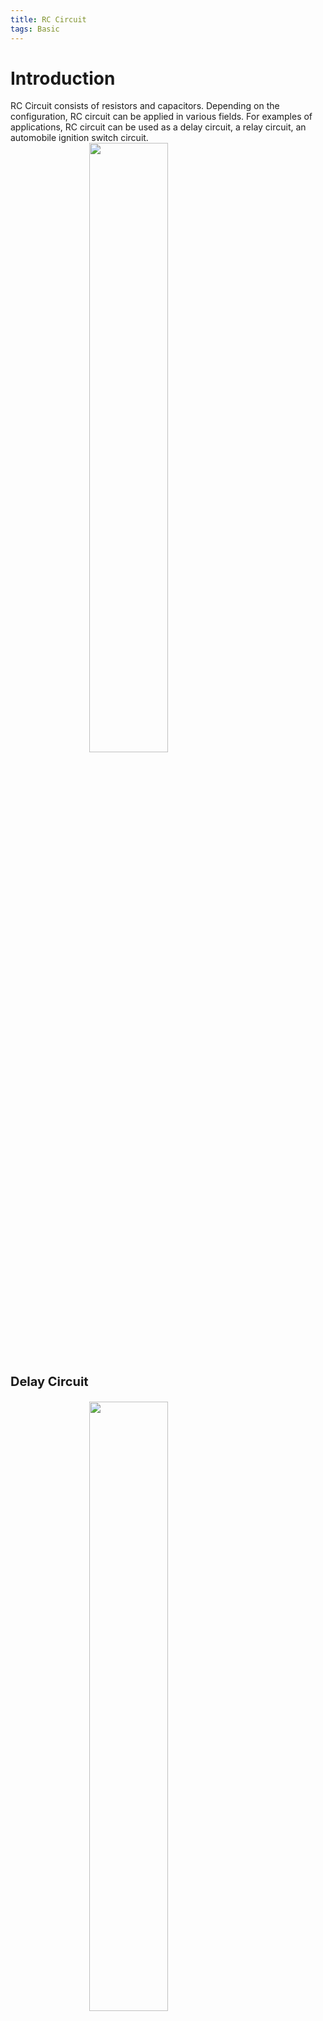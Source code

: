 ```yaml
---
title: RC Circuit
tags: Basic
---  
```


# Introduction  
RC Circuit consists of resistors and capacitors. Depending on the configuration, RC circuit can be applied in various fields. For examples of applications, RC circuit can be used as a delay circuit, a relay circuit, an automobile ignition switch circuit.  
<img class="image image--xl" src="/assets/images/contents/RC_Circuit/capacitor_simple.jpg" style="display: block;margin-left: auto;margin-right: auto;width: 50%;"/>
<p style="font-size: 20px;font-weight: bold;">Delay Circuit</p>

<img class="image image--xl" src="/assets/images/contents/RC_Circuit/illustration_of_capacitor_charging.jpg" style="display: block;margin-left: auto;margin-right: auto;width: 50%;"/>  

# Step Response  
<img class="image image--lg" src="/assets/images/contents/RC_Circuit/capacitor_step_response.jpg" style="display: block;margin-left: auto;margin-right: auto;width: 50%;"/>  

# Limits

## Voltage Rating
Every capacitor has a limit on the amount of voltage that it can withstand across its plates. The voltage rating specifies the maximum dc voltage that can be applied without risk of damage to the device. Below is a datasheet of a MLCC. Appropriate capacitors must be selected to avoid damage to the circuit.  
<img class="image image--xl" src="/assets/images/contents/RC_Circuit/datasheet_mlcc.jpg" style="height: 200px; display: block;margin-left: auto;margin-right: auto;width: 90%;"/>  

## Temperature Coefficient  
The temperature coefficient indicates the amount and direction of a change in capacitance value with temperature. For example, a negative temperature coefficient of 150 ppm/°C for a 1 mF capacitor means that for every degree rise in temperature, the capacitance decreases by 150 pF.  

## Leakage  
No insulating material is perfect. The dielectric of any capacitor will conduct some very small amount of current. Thus, the charge on a capacitor will eventually leak off. Some types of capacitors, such as large electrolytic types, have higher leakages than others.  
<img class="image image--md" src="/assets/images/contents/RC_Circuit/capacitor_leakage_eq_circuit.jpg" style="display: block;margin-left: auto;margin-right: auto;width: 50%;"/>  

# Types of Capacitors  
[Mica Capacitor](https://eepower.com/capacitor-guide/types/mica-capacitor/#)  
Mica capacitors are available with capacitance values ranging from 1 pF to 0.1 mF and voltage ratings from 100 V dc to 2,500 V dc. Mica has a typical dielectric constant of 5.

[Ceramic Capacitor](https://eepower.com/capacitor-guide/types/ceramic-capacitor/)  
Ceramic dielectrics provide very high dielectric constants (1,200 is typical). As a result, comparatively high capacitance values can be achieved in a small physical size. Ceramic capacitors typically are available in capacitance values ranging from 1 pF to 100 mF with voltage ratings up to 6 kV.  

[Plastic-Film Capacitors](https://eepower.com/capacitor-guide/types/film-capacitor/)  
A film capacitor is a capacitor that uses a thin plastic film as the dielectric. They are relatively cheap, stable over time and have low self-inductance and ESR, while some film capacitors can withstand large reactive power values.  

[Electrolytic Capacitors](https://eepower.com/capacitor-guide/types/electrolytic-capacitor/)  
An electrolytic capacitor is a polarized capacitor which uses an electrolyte to achieve a larger capacitance than other capacitor types. Electrolytic capacitors have polarity. So, they must be forward biased.  

# Calculation of capacitance  
## Series  
1/Ceq = 1/C1 + 1/C2 + ... + 1/Cn

## Parallel  
Ceq = C1 + C2 + ... + Cn

# Applications  
<img class="image image--xl" src="/assets/images/contents/RC_Circuit/DelayCircuit.jpg" style="display: block;margin-left: auto;margin-right: auto;width: 50%;"/>
<p style="font-size: 20px;font-weight: bold;">Delay Circuit</p>
<p style="font-size: 15px;font-weight: normal;">The larger R2, the longer it will take for the neon lamp to fully light up.</p>

<img class="image image--xl" src="/assets/images/contents/RC_Circuit/DelayCircuit.jpg" style="display: block;margin-left: auto;margin-right: auto;width: 50%;"/>
<p style="font-size: 20px;font-weight: bold;">Relay Circuit</p>
<p style="font-size: 15px;font-weight: normal;">The larger R2, the longer it will take for the neon lamp to fully light up.</p>

<img class="image image--xl" src="/assets/images/contents/RC_Circuit/RC_Charging.jpg" style="display: block;margin-left: auto;margin-right: auto;width: 50%;"/>
<p style="font-size: 20px;font-weight: bold;">Charging State</p>
<p style="font-size: 15px;font-weight: normal;">4~5τ can be used as a settling time.</p>

<img class="image image--xl" src="/assets/images/contents/RC_Circuit/RC_Discharging.jpg" style="display: block;margin-left: auto;margin-right: auto;width: 50%;"/>
<p style="font-size: 20px;font-weight: bold;">Discharging State</p>
<p style="font-size: 15px;font-weight: normal;">4~5τ can be used as a settling time.</p>

===========  

<div class="item">
  <div class="item__image">
    <img class="image" src="/assets/images/contents/refs.jpg"/>
  </div>
  <div class="item__content">
    <div class="item__header">
      <p style='font-size=6px;font-weight: bold;'>References</p>
      <p style='font-size=5px;'>- Charles Alexander, Matthew Sadiku - Fundamentals of Electric Circuits-McGraw-Hill Science_Engineering_Math (2012)</p>
      <p style='font-size=5px;'>- thomas l. floyd - Principles of Electric Circuits 10th ed</p>
    </div>
  </div>
</div>